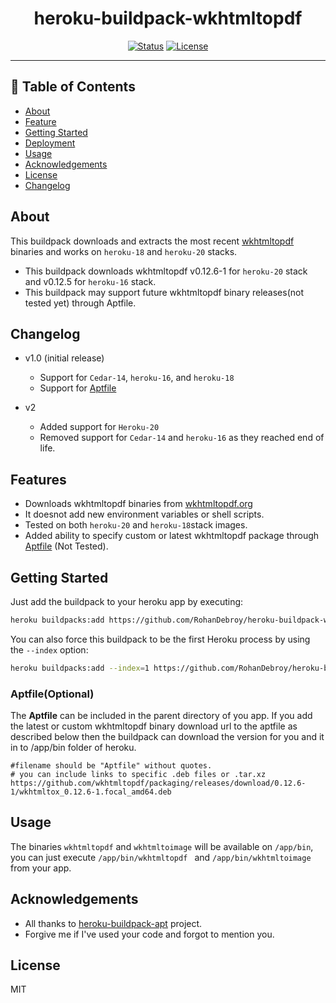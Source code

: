 <h1 align="center">heroku-buildpack-wkhtmltopdf</h3>

<div align="center">

[![Status](https://img.shields.io/badge/status-active-success.svg)]()
[![License](https://img.shields.io/badge/license-MIT-blue.svg)](/LICENSE)

</div>

---


## 📝 Table of Contents

- [About](#about)
- [Feature](#feature)
- [Getting Started](#getting_started)
- [Deployment](#deployment)
- [Usage](#usage)
- [Acknowledgements](#acknowledgement)
- [License](#license)
- [Changelog](#changelog)


##  About <a name = "about"></a>

This buildpack downloads and extracts the most recent
[wkhtmltopdf](https://wkhtmltopdf.org/) binaries and works on `heroku-18` and `heroku-20` stacks.

- This buildpack downloads wkhtmltopdf v0.12.6-1 for `heroku-20` stack and v0.12.5 for `heroku-16` stack.
- This buildpack may support future wkhtmltopdf binary releases(not tested yet) through Aptfile. 

## Changelog <a name = "changelog"></a>
- v1.0 (initial release)
  - Support for `Cedar-14`, `heroku-16`,  and `heroku-18`
  - Support for [Aptfile](#aptfile)

- v2
    - Added support for `Heroku-20`
    - Removed support for `Cedar-14` and `heroku-16` as they reached end of life.
## Features <a name = "feature"></a>
- Downloads wkhtmltopdf binaries from [wkhtmltopdf.org](http://wkhtmltopdf.org)
- It doesnot add new environment variables or shell scripts.
- Tested on both `heroku-20` and `heroku-18`stack images.
- Added ability to specify custom or latest wkhtmltopdf package through [Aptfile](#aptfile) (Not Tested).

## Getting Started <a name = "getting_started"></a>
Just add the buildpack to your heroku app by executing:

```bash
heroku buildpacks:add https://github.com/RohanDebroy/heroku-buildpack-wkhtmltopdf.git
```

You can also force this buildpack to be the first Heroku process by using the
`--index` option:

```bash
heroku buildpacks:add --index=1 https://github.com/RohanDebroy/heroku-buildpack-wkhtmltopdf.git
```
### Aptfile(Optional) <a name="aptfile"></a>
The <b>Aptfile</b> can be included in the parent directory of you app. If you add the latest or custom wkhtmltopdf binary download url to the aptfile as described below then the buildpack can download the version for you and it in to /app/bin folder of heroku.

    #filename should be "Aptfile" without quotes.
    # you can include links to specific .deb files or .tar.xz
    https://github.com/wkhtmltopdf/packaging/releases/download/0.12.6-1/wkhtmltox_0.12.6-1.focal_amd64.deb
    

## Usage <a name="usage"></a>

The binaries `wkhtmltopdf` and `wkhtmltoimage` will be available on `/app/bin`,
you can just execute `/app/bin/wkhtmltopdf ` and `/app/bin/wkhtmltoimage`  from your app.


## Acknowledgements <a name = "acknowledgement"></a>

- All thanks to [heroku-buildpack-apt](https://github.com/ddollar/heroku-buildpack-apt) project.
- Forgive me if I've used your code and forgot to mention you.

## License <a name="license"></a>
MIT